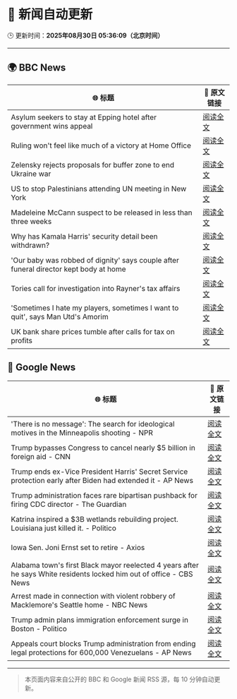 # 🧠 新闻自动更新

🕒 更新时间：**2025年08月30日 05:36:09（北京时间）**

---

## 🌍 BBC News

| 🌐 标题 | 🔗 原文链接 |
|--------|-------------|
| Asylum seekers to stay at Epping hotel after government wins appeal | [阅读全文](https://www.bbc.com/news/articles/c8e1zd98k9no?at_medium=RSS&at_campaign=rss) |
| Ruling won't feel like much of a victory at Home Office | [阅读全文](https://www.bbc.com/news/articles/c7vlpdqeg4qo?at_medium=RSS&at_campaign=rss) |
| Zelensky rejects proposals for buffer zone to end Ukraine war | [阅读全文](https://www.bbc.com/news/articles/c04r0z1pr25o?at_medium=RSS&at_campaign=rss) |
| US to stop Palestinians attending UN meeting in New York | [阅读全文](https://www.bbc.com/news/articles/cjdym32z9v7o?at_medium=RSS&at_campaign=rss) |
| Madeleine McCann suspect to be released in less than three weeks | [阅读全文](https://www.bbc.com/news/articles/c2063n085d1o?at_medium=RSS&at_campaign=rss) |
| Why has Kamala Harris' security detail been withdrawn? | [阅读全文](https://www.bbc.com/news/articles/ceqy3jnl39do?at_medium=RSS&at_campaign=rss) |
| 'Our baby was robbed of dignity' says couple after funeral director kept body at home | [阅读全文](https://www.bbc.com/news/articles/cn85w4406g9o?at_medium=RSS&at_campaign=rss) |
| Tories call for investigation into Rayner's tax affairs | [阅读全文](https://www.bbc.com/news/articles/cjw6evl4zy8o?at_medium=RSS&at_campaign=rss) |
| 'Sometimes I hate my players, sometimes I want to quit', says Man Utd's Amorim | [阅读全文](https://www.bbc.com/sport/football/articles/ckgley33q3ro?at_medium=RSS&at_campaign=rss) |
| UK bank share prices tumble after calls for tax on profits | [阅读全文](https://www.bbc.com/news/articles/cm2v3700pvqo?at_medium=RSS&at_campaign=rss) |

## 📰 Google News

| 🌐 标题 | 🔗 原文链接 |
|--------|-------------|
| 'There is no message': The search for ideological motives in the Minneapolis shooting - NPR | [阅读全文](https://news.google.com/rss/articles/CBMifEFVX3lxTE9wS1pLeDhTZDlEZm9YTlZocEhnM0R5cGt1Z3BOV3dCNWIyOFNQdVBSTFdfcEZUYjNzY3hfd001a1dTRFZ1TUpIZGdSVVk4MWNWNUs3M1BnYWVmSFQ0RzZUZFlLMGNUOFNGX2NJaWszRkxXNWNXQjViT21BTDE?oc=5) |
| Trump bypasses Congress to cancel nearly $5 billion in foreign aid - CNN | [阅读全文](https://news.google.com/rss/articles/CBMijAFBVV95cUxQbC12anNMSkVwdVBxMEphc3ZNOW5iaWZtdmVaUzZkOEhIVF82dmwwaWhqSUdCZzJCbWk4c1ljRjJlOC04NF8yVVM5eFdHbldwcUdtRWY2N1M0d25VUTRZM3pNajd3bWJuOEpicFJBZV80S3lHU05hV0IwT29BaTZyenM3QVVoOFVTa01HMw?oc=5) |
| Trump ends ex-Vice President Harris' Secret Service protection early after Biden had extended it - AP News | [阅读全文](https://news.google.com/rss/articles/CBMinwFBVV95cUxOT2FuNks3bmdzWGdnUGd0NEVvNi1vNXNEOHRvSEdPMjZZOXN4RDNmYWRsYlZVSDAyaGJHczlNVHRIRXpYTXlJd21LODh6RE1BSnpReF9tSFRjZF9UNnJwSmZMMWIxRjhPYXM2NW1HUVBvNlhiUXRuT0pReEw0dXl5SVl5NXdfLXlGd1pSekZNOUJlYlFmUldRdk5qSG4tVWc?oc=5) |
| Trump administration faces rare bipartisan pushback for firing CDC director - The Guardian | [阅读全文](https://news.google.com/rss/articles/CBMikAFBVV95cUxQdC1yMTFkZDNicnZPSkhicUZGN0pQSGFfeE9KTG1WcW00djQzN0JZSDhyU0poNEJIZEdINmluQUV4VFVPeFVHRnJlVDZrS0FOLWM5N0RpV3lNSlp5VFk1T3NVSXI0bFZtYTcyYUNuY2x2b1ZPR0U0dU1KLThNajUyTWVoekktWTJtNXRPN09nOUU?oc=5) |
| Katrina inspired a $3B wetlands rebuilding project. Louisiana just killed it. - Politico | [阅读全文](https://news.google.com/rss/articles/CBMiwgFBVV95cUxOYmtaeVVUTGJPWElFb0I0ZXl2NGZWNG5tMjEwNDYyTmE1akRNekJQbl9mSEhOLW1hX09vM2dhWl83WVEtTy1ONVVzTHdlNjhCaHFFWWN1aFFMUDdmSUFUeXpOS09hc29qTk4yWDRweHhXLUtZbzFRM2hMc3o1VzR0dXBYLU1JQ1ZyQ211SlE3ZTJpZURLbDdyYjQydmlQaFd0Sm16UEloRG9NZTNlck1JNGtnNjRuR2FiRHU5dDBXWjZidw?oc=5) |
| Iowa Sen. Joni Ernst set to retire - Axios | [阅读全文](https://news.google.com/rss/articles/CBMidkFVX3lxTFBDRWdQelpZQ0FqaTd2aXFXOXJPTnFfa0t5cUd4YlpPaVBxSm8xZHZIY09zcWNZdDJRMGRRQXVELUdPQ1VOYzlOa1hvcWM2TDV4QVppQVRVRHlJUUh5X2tvdnUxbno5elFVa2x4M3FMSWx4d29SclE?oc=5) |
| Alabama town's first Black mayor reelected 4 years after he says White residents locked him out of office - CBS News | [阅读全文](https://news.google.com/rss/articles/CBMiiwFBVV95cUxNaktGRjNPRHJLZF9TazdmYW5SNnp0a1h6ZWpiMDdPS2ZTeEFPYmdoSkN4aG1FQmdrMEI0a2JlbTVVcTVIOGpjSTlSLVhPLVotYm50QUhjZjQzeXFCUVZkZW9Kb0N2dURsN3N5YTByUHA4dGJNaVplay1WYkJnWjJldF9lTFl2NmFxWm800gGQAUFVX3lxTFBaSjN3RENQSnBQWGlmYzFlUTRvYnd6ZzZvcVRTZHZWaERNT1VLTGRyY19WaENJZS1SV29NS2s3R0ltUVhNazQ5QWhDNDdqVFo0Y1Q1ZW5QRVhaY0VLVTVJQWJCR2pTMXE2NWRPUm9ub29jbXBGakJkT3BjMHBCUk9lNHVKLWJZZFBhbGFjNEgzRA?oc=5) |
| Arrest made in connection with violent robbery of Macklemore's Seattle home - NBC News | [阅读全文](https://news.google.com/rss/articles/CBMilgFBVV95cUxQa2o2SHF6eEdfazlmbmhKenJIaWxPaE9MT1hWemNrOHFZODVlS2RrOEFZVHhoZU1LVFVDc0VkMjBXeVRKM2IwNzlqY1g5X3NlVUFsOVVvTUtlV0tOcmd6WUZVOERlOW1fWGVsSzUyMjVzT1QtVXNIQVZLNGVYLVdhSWllcVNBNlBib1JGOGNFaDdoaTNjTlHSAVZBVV95cUxQQV91QjgwVGdQamRZYnZxeGRKTVJ2anZOdnQ3Mlo2ekM4WlgtQS1xZWpOUGR6OHFoR2ZoNG9PZ2h0NlJsZ18zZzhSZEFiN1hnUGVGWDRTQQ?oc=5) |
| Trump admin plans immigration enforcement surge in Boston - Politico | [阅读全文](https://news.google.com/rss/articles/CBMiqwFBVV95cUxQOVhPRjUxOU1DaUFqY0ZvVGxGcGFNRlM2bjdoSUhWUEQ0cEhJd2EyNWc2TmNMT3ZvcVFPdmZSbmJzQzhadHFkaGxfNW45Uy1RNWJrRjZaanFZdG1IaVo0RUVqZFVvekFPWjFYUjJmTkNMUzNVQ0ZudlBHdWpxYVN6aVNDdE1laENNM0VrT0dQWmV2V1BCY0dWR3JIX1FqYXBVMUVQVFFod0tvdUk?oc=5) |
| Appeals court blocks Trump administration from ending legal protections for 600,000 Venezuelans - AP News | [阅读全文](https://news.google.com/rss/articles/CBMiqgFBVV95cUxQckQxT3dDdE93bktKLUhNcTAxVjdxTzlXb1RTNnRDc0JxQ1RlRi1BUl9MeUtiazdrRktpRTJMSUlhMkJkRjZWRDNoSElHWUNDYXIwSDBnTFVvX1VKSi1CLWtxLXBxdmtmaGtGdi1NYWtscFl1RXJsQWhTM3FleWlVNUVCekVZQkM1R3QxOFpfMDNLZ1BJUkVUTTkxaWJ1ZGlBOVIta1BmOWlPUQ?oc=5) |

---
> 本页面内容来自公开的 BBC 和 Google 新闻 RSS 源，每 10 分钟自动更新。